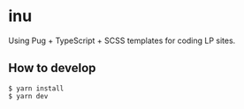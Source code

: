 # inu

Using Pug + TypeScript + SCSS templates for coding LP sites.

## How to develop

```bach
$ yarn install
$ yarn dev
```